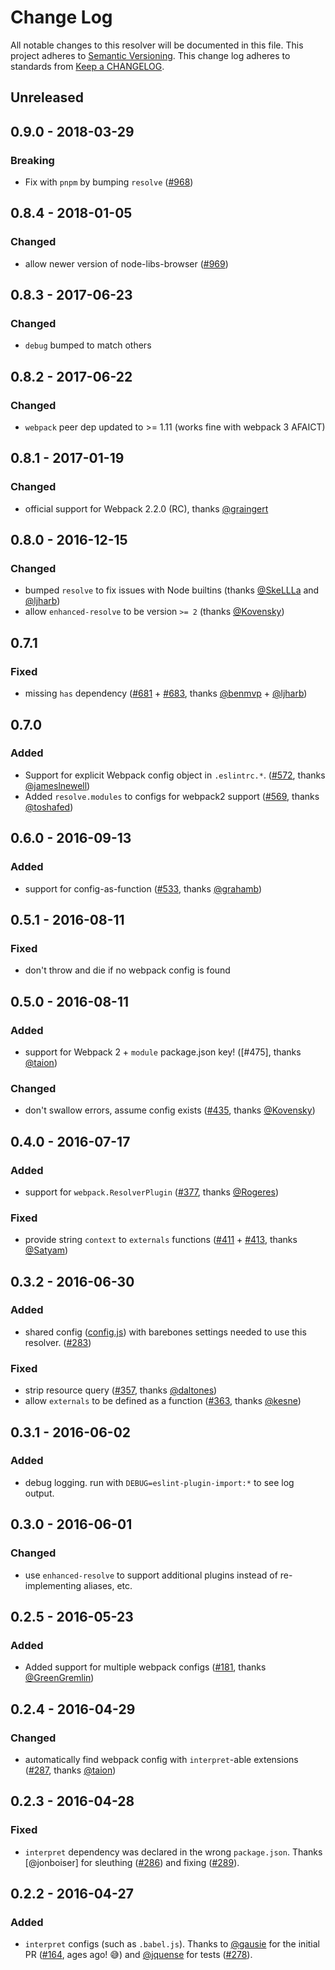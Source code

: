 # Change Log
All notable changes to this resolver will be documented in this file.
This project adheres to [Semantic Versioning](http://semver.org/).
This change log adheres to standards from [Keep a CHANGELOG](http://keepachangelog.com).

## Unreleased


## 0.9.0 - 2018-03-29
### Breaking
- Fix with `pnpm` by bumping `resolve` ([#968])

## 0.8.4 - 2018-01-05
### Changed
- allow newer version of node-libs-browser ([#969])

## 0.8.3 - 2017-06-23
### Changed
- `debug` bumped to match others

## 0.8.2 - 2017-06-22
### Changed
- `webpack` peer dep updated to >= 1.11 (works fine with webpack 3 AFAICT)

## 0.8.1 - 2017-01-19
### Changed
- official support for Webpack 2.2.0 (RC), thanks [@graingert]

## 0.8.0 - 2016-12-15
### Changed
- bumped `resolve` to fix issues with Node builtins (thanks [@SkeLLLa] and [@ljharb])
- allow `enhanced-resolve` to be version `>= 2` (thanks [@Kovensky])

## 0.7.1
### Fixed
- missing `has` dependency ([#681] + [#683], thanks [@benmvp] + [@ljharb])

## 0.7.0
### Added
- Support for explicit Webpack config object in `.eslintrc.*`. ([#572], thanks [@jameslnewell])
- Added `resolve.modules` to configs for webpack2 support ([#569], thanks [@toshafed])

## 0.6.0 - 2016-09-13
### Added
- support for config-as-function ([#533], thanks [@grahamb])

## 0.5.1 - 2016-08-11
### Fixed
- don't throw and die if no webpack config is found

## 0.5.0 - 2016-08-11
### Added
- support for Webpack 2 + `module` package.json key! ([#475], thanks [@taion])

### Changed
- don't swallow errors, assume config exists ([#435], thanks [@Kovensky])

## 0.4.0 - 2016-07-17
### Added
- support for `webpack.ResolverPlugin` ([#377], thanks [@Rogeres])

### Fixed
- provide string `context` to `externals` functions ([#411] + [#413], thanks [@Satyam])

## 0.3.2 - 2016-06-30
### Added
- shared config ([config.js](./config.js)) with barebones settings needed to use this resolver. ([#283])

### Fixed
- strip resource query ([#357], thanks [@daltones])
- allow `externals` to be defined as a function ([#363], thanks [@kesne])

## 0.3.1 - 2016-06-02
### Added
- debug logging. run with `DEBUG=eslint-plugin-import:*` to see log output.

## 0.3.0 - 2016-06-01
### Changed
- use `enhanced-resolve` to support additional plugins instead of re-implementing
  aliases, etc.

## 0.2.5 - 2016-05-23
### Added
- Added support for multiple webpack configs ([#181], thanks [@GreenGremlin])

## 0.2.4 - 2016-04-29
### Changed
- automatically find webpack config with `interpret`-able extensions ([#287], thanks [@taion])

## 0.2.3 - 2016-04-28
### Fixed
- `interpret` dependency was declared in the wrong `package.json`.
   Thanks [@jonboiser] for sleuthing ([#286]) and fixing ([#289]).

## 0.2.2 - 2016-04-27
### Added
- `interpret` configs (such as `.babel.js`).
  Thanks to [@gausie] for the initial PR ([#164], ages ago! 😅) and [@jquense] for tests ([#278]).

[#969]: https://github.com/benmosher/eslint-plugin-import/pull/969
[#968]: https://github.com/benmosher/eslint-plugin-import/pull/968
[#683]: https://github.com/benmosher/eslint-plugin-import/pull/683
[#572]: https://github.com/benmosher/eslint-plugin-import/pull/572
[#569]: https://github.com/benmosher/eslint-plugin-import/pull/569
[#533]: https://github.com/benmosher/eslint-plugin-import/pull/533
[#413]: https://github.com/benmosher/eslint-plugin-import/pull/413
[#377]: https://github.com/benmosher/eslint-plugin-import/pull/377
[#363]: https://github.com/benmosher/eslint-plugin-import/pull/363
[#289]: https://github.com/benmosher/eslint-plugin-import/pull/289
[#287]: https://github.com/benmosher/eslint-plugin-import/pull/287
[#278]: https://github.com/benmosher/eslint-plugin-import/pull/278
[#181]: https://github.com/benmosher/eslint-plugin-import/pull/181
[#164]: https://github.com/benmosher/eslint-plugin-import/pull/164

[#681]: https://github.com/benmosher/eslint-plugin-import/issues/681
[#435]: https://github.com/benmosher/eslint-plugin-import/issues/435
[#411]: https://github.com/benmosher/eslint-plugin-import/issues/411
[#357]: https://github.com/benmosher/eslint-plugin-import/issues/357
[#286]: https://github.com/benmosher/eslint-plugin-import/issues/286
[#283]: https://github.com/benmosher/eslint-plugin-import/issues/283

[@gausie]: https://github.com/gausie
[@jquense]: https://github.com/jquense
[@taion]: https://github.com/taion
[@GreenGremlin]: https://github.com/GreenGremlin
[@daltones]: https://github.com/daltones
[@kesne]: https://github.com/kesne
[@Satyam]: https://github.com/Satyam
[@Rogeres]: https://github.com/Rogeres
[@Kovensky]: https://github.com/Kovensky
[@grahamb]: https://github.com/grahamb
[@jameslnewell]: https://github.com/jameslnewell
[@toshafed]: https://github.com/toshafed
[@benmvp]: https://github.com/benmvp
[@ljharb]: https://github.com/ljharb
[@SkeLLLa]: https://github.com/SkeLLLa
[@graingert]: https://github.com/graingert
